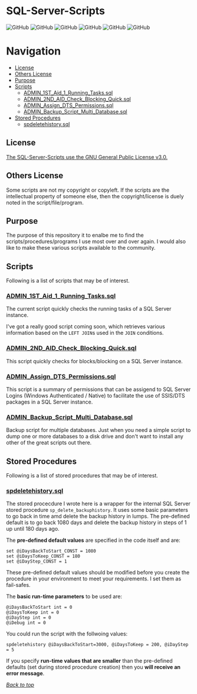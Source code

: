 # SQL-Server-Scripts


<a name="header1"></a> 
![GitHub](https://img.shields.io/github/license/JohnKNess/SQL-Server-Scripts)
![GitHub](https://img.shields.io/github/issues-raw/JohnKNess/SQL-Server-Scripts)
![GitHub](https://img.shields.io/github/issues-pr-raw/JohnKNess/SQL-Server-Scripts)
![GitHub](https://img.shields.io/github/forks/JohnKNess/SQL-Server-Scripts)
![GitHub](https://img.shields.io/github/stars/JohnKNess/SQL-Server-Scripts)
![GitHub](https://img.shields.io/github/watchers/JohnKNess/SQL-Server-Scripts)


# Navigation

- [License](#license)
- [Others License](#others-license)
- [Purpose](#purpose)
- [Scripts](#scripts)
    - [ADMIN_1ST_Aid_1_Running_Tasks.sql](#admin_1st_aid_1_running_taskssql)
    - [ADMIN_2ND_AID_Check_Blocking_Quick.sql](#admin_2nd_aid_check_blocking_quicksql)
    - [ADMIN_Assign_DTS_Permissions.sql](#admin_assign_dts_permissionssql)
    - [ADMIN_Backup_Script_Multi_Database.sql](#admin_backup_script_multi_databasesql)
- [Stored Procedures](#stored-procedures)
    - [spdeletehistory.sql](#spdeletehistorysql)


## License

[The SQL-Server-Scripts use the GNU General Public License v3.0.](LICENSE)

## Others License

Some scripts are not my copyright or copyleft. If the scripts are the intellectual property of someone else, then the copyright/license is duely noted in the script/file/program.

## Purpose

The purpose of this repository it to enalbe me to find the scripts/procedures/programs I use most over and over again. I would also like to make these various scripts available to the community. 

## Scripts

Following is a list of scripts that may be of interest.

### [ADMIN_1ST_Aid_1_Running_Tasks.sql](ADMIN_1ST_Aid_1_Running_Tasks.sql)

The current script quickly checks the running tasks of a SQL Server instance. 

I've got a really good script coming soon, which retrieves various information based on the `LEFT JOIN`s used in the `JOIN` conditions. 

### [ADMIN_2ND_AID_Check_Blocking_Quick.sql](ADMIN_2ND_AID_Check_Blocking_Quick.sql)

This script quickly checks for blocks/blocking on a SQL Server instance.

### [ADMIN_Assign_DTS_Permissions.sql](ADMIN_Assign_DTS_Permissions.sql)

This script is a summary of permissions that can be assigend to SQL Server Logins (Windows Authenticated / Native) to facilitate the use of SSIS/DTS packages in a SQL Server instance.

### [ADMIN_Backup_Script_Multi_Database.sql](ADMIN_Backup_Script_Multi_Database.sql)

Backup script for multiple databases. Just when you need a simple script to dump one or more databases to a disk drive and don't want to install any other of the great scripts out there.

## Stored Procedures

Following is a list of stored procedures that may be of interest.

### [spdeletehistory.sql](spdeletehistory.sql)

The stored procecdure I wrote here is a wrapper for the internal SQL Server stored procedure `sp_delete_backuphistory`. It uses some basic parameters to go back in time amd delete the backup history in lumps. 
The pre-defined default is to go back 1080 days and delete the backup history in steps of 1 up until 180 days ago. 

The **pre-defined default values** are specified in the code itself and are:

    set @iDaysBackToStart_CONST = 1080
    set @iDaysToKeep_CONST = 180
    set @iDayStep_CONST = 1

These pre-defined default values should be modified before you create the procedure in your environment to meet your requirements. I set them as fail-safes.

The **basic run-time parameters** to be used are:

    @iDaysBackToStart int = 0
    @iDaysToKeep int = 0
    @iDayStep int = 0
    @iDebug int = 0 

You could run the script with the follwoing values:

    spdeletehistory @iDaysBackToStart=3000, @iDaysToKeep = 200, @iDayStep = 5

If you specify **run-time values that are smaller** than the pre-defined defaults (set during stored procedure creation) then you **will receive an error message**.






[*Back to top*](#header1)



